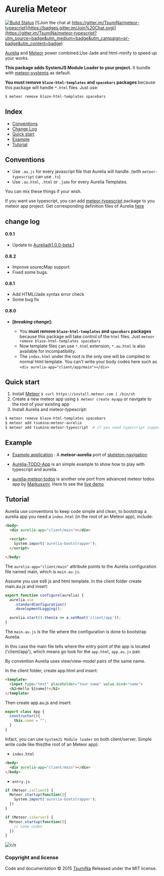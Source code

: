 # Aurelia Meteor

[![Build Status](https://travis-ci.org/TsumiNa/meteor-aurelia.svg)](https://travis-ci.org/TsumiNa/meteor-aurelia)  [![Join the chat at https://gitter.im/TsumiNa/meteor-typescript](https://badges.gitter.im/Join%20Chat.svg)](https://gitter.im/TsumiNa/meteor-typescript?utm_source=badge&utm_medium=badge&utm_campaign=pr-badge&utm_content=badge)

[Aurelia](http://aurelia.io) and [Meteor](http://www.meteor.com) power combined.Use Jade and html-minify to speed up your works.

**This package adds SystemJS Module Loader to your project.** It bundle with [meteor-systemjs](https://github.com/TsumiNa/meteor-systemjs) as default.

**You must remove `blaze-html-templates` and `spacebars` packages** because this package will handle `*.html` files. Just use:
```bash
$ meteor remove blaze-html-templates spacebars
```

## Index
- [Conventions](#conventions)
- [Change Log](#change-log)
- [Quick start](#quick-start)
- [Example](#example)
- [Tutorial](#tutorial)

## Conventions

- Use `.au.js` for every javascript file that Aurelia will handle. (with `meteor-typescript` can use `.ts`)
- Use `.au.html`, `.html` or `.jade` for every Aurelia Templates.

You can mix these things if your wish.


If you want use typescript, you can add [meteor-typescript](https://github.com/TsumiNa/meteor-typescript) package to you meteor app project. Get corresponding definition files of Aurelia [here](https://github.com/TsumiNa/aurelia-powers-combined/tree/master/aurelia-dts)


## change log

#### 0.9.1
- Update to Aurelia@1.0.0-beta.1

#### 0.8.2
- Improve sourecMap support.
- Fixed some bugs. 

#### 0.8.1
- Add HTML/Jade syntax error check
- Some bug fix

#### 0.8.0
- **[*breaking change*]:**

  - You **must remove `blaze-html-templates` and `spacebars` packages** because this package will take control of the `html` files. Just `meteor remove blaze-html-templates spacebars`
  - Now template files can use `*.html` extension, `*.au.html` is also available for incompatibility.
  - The `index.html` under the root is the only one will be compiled to normal html template. You can't write your body codes here such as `<div aurelia-app="client/app/main"></div>`


## Quick start

1. Install [Meteor](http://docs.meteor.com/#quickstart) `$ curl https://install.meteor.com | /bin/sh`
2. Create a new meteor app using `$ meteor create myapp` or navigate to the root of your existing app
3. Install Aurelia and  meteor-typescript:
```bash
$ meteor remove blaze-html-templates spacebars
$ meteor add tsumina:meteor-aurelia
$ meteor add tsumina:meteor-typescript  # if you need typescript support
```


## Example
- [Example application](https://github.com/tsumina/aurelia-skeleton-jade) : A **meteor-aurelia** port of [skeleton-navigation](http://github.com/aurelia/skeleton-navigation)

- [Aurelia-TODO-App](https://github.com/TsumiNa/Aurelia-TODO-App) is an simple example to show how to play with typescript and aurelia.

- [aurelia-meteor-todos](https://github.com/Markusxmr/aurelia-meteor-todos) is another one port from advanced meteor todos app by [Markusxmr](https://github.com/Markusxmr). Here to see the [live demo](http://aurelia-todos.meteor.com/)


## Tutorial

Aurelia use conventions to keep code simple and clean, to bootstrap a aurelia app you need a `index.html` (in the root of an Meteor app), include:

```html
<body>
  <div aurelia-app="client/main"></div>
  
  <script>
    System.import('aurelia-bootstrapper');
  </script>

</body>
```

The `aurelia-app="client/main"` attribute points to the Aurelia configuration file named main, which is `main.au.js`.
  
Assume you use es6 js and html template. In the client folder create main.au.js and insert:


```javascript
export function configure(aurelia) {
  aurelia.use
    .standardConfiguration()
    .developmentLogging();

  aurelia.start().then(a => a.setRoot('client/app'));
}

```

The `main.au.js` is the file where the configuration is done to bootstrap Aurelia.

In this case the main file tells where the entry point of the app is located ('client/app'), which means go look for the `app.html`, `app.au.js` pair.

By convention Aurelia uses view/view-model pairs of the same name.

In the client folder, create app.html and insert:

```html
<template>
  <input type="text" placeholder="Your name" value.bind="name">
  <h2>Hello ${name}!</h2>
</template>

```

Then create app.au.js and insert:

```javascript
export class App {
  constructor(){
    this.name = "";
  }
}
```

Infact, you can use `SystemJS Module loader` on both client/server. Simple write code like this(the root of an Meteor app):

- `index.html`
```html
<body>
  <div aurelia-app="client/main"></div>
</body>
```
  
- `entry.js`
```javascript
if (Meteor.isClient) {
  Meteor.startup(function(){
    System.import('aurelia-bootstrapper');
  })
}

if (Meteor.isServer) {
  Meteor.startup(function(){
    // some codes
  })
}
```
![c/s](https://lh4.googleusercontent.com/-AuGDIhZ7UOA/VhfBSJpGHJI/AAAAAAAAc50/y63NWDadYac/w923-h921-no/%25E5%25B1%258F%25E5%25B9%2595%25E5%25BF%25AB%25E7%2585%25A7%2B2015-10-09%2B%25E4%25B8%258B%25E5%258D%258810.27.25.png)


### Copyright and license

Code and documentation &copy; 2015 [TsumiNa](https://github.com/TsumiNa)
Released under the MIT license. 
